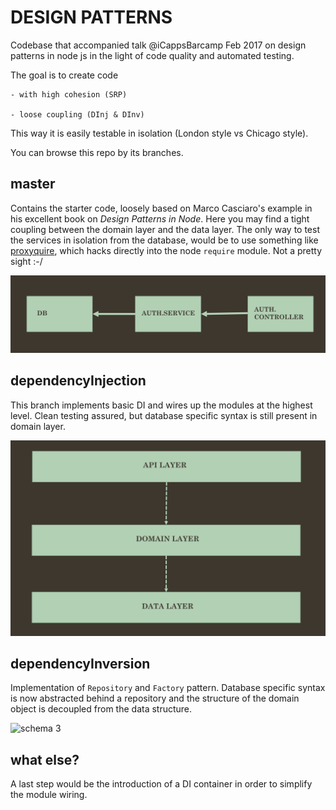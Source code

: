 # DESIGN PATTERNS

Codebase that accompanied talk @iCappsBarcamp Feb 2017 on design patterns in
node js in the light of code quality and automated testing.

The goal is to create code

    - with high cohesion (SRP)

    - loose coupling (DInj & DInv)

This way it is easily testable in isolation (London style vs Chicago style).

You can browse this repo by its branches.

## master

Contains the starter code, loosely based on Marco Casciaro's example in his excellent book on *Design Patterns in Node*. Here you may find a tight coupling between the domain layer and the data layer. The only way to test the services in isolation from the database, would be to use something like [proxyquire](https://github.com/thlorenz/proxyquire), which hacks directly into the node `require` module. Not a pretty sight :-/

![schema 1](/images/thighCoupling.png?raw=true)

## dependencyInjection

This branch implements basic DI and wires up the modules at the highest level. Clean testing assured, but database specific syntax is still present in domain layer.

![schema 2](/images/dependencyInjection.png?raw=true)

## dependencyInversion

Implementation of `Repository`  and `Factory` pattern. Database specific syntax is now abstracted behind a repository and the structure of the domain object is decoupled from the data structure.

![schema 3](/images/dependencyInversion.png?raw=true)

## what else?

A last step would be the introduction of a DI container in order to simplify the module wiring.

